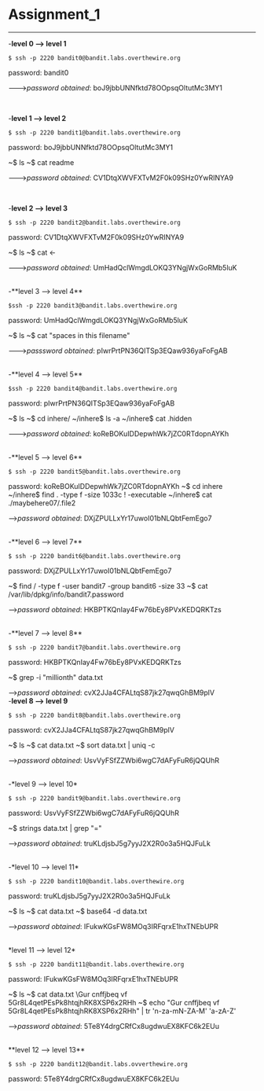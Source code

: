 # **Assignment_1**

---
-**level 0 --> level 1**
 
 ```
 $ ssh -p 2220 bandit0@bandit.labs.overthewire.org
```
password: bandit0

--->*password obtained*: boJ9jbbUNNfktd78OOpsqOltutMc3MY1 

<br/>

-**level 1 --> level 2**

```
$ ssh -p 2220 bandit1@bandit.labs.overthewire.org
```
password: boJ9jbbUNNfktd78OOpsqOltutMc3MY1 

~$ ls
~$ cat readme

--->*password obtained*: CV1DtqXWVFXTvM2F0k09SHz0YwRINYA9

<br/>

-**level 2 --> level 3**

```
$ ssh -p 2220 bandit2@bandit.labs.overthewire.org
```
password: CV1DtqXWVFXTvM2F0k09SHz0YwRINYA9

~$ ls
~$ cat <-

--->*password obtained*: UmHadQclWmgdLOKQ3YNgjWxGoRMb5luK

<br/>
-**level 3 --> level 4**

```
$ssh -p 2220 bandit3@bandit.labs.overthewire.org
```
password: UmHadQclWmgdLOKQ3YNgjWxGoRMb5luK

~$ ls
~$ cat "spaces in this filename"

--->*passsword obtained*: pIwrPrtPN36QITSp3EQaw936yaFoFgAB

<br/>
-**level 4 --> level 5**

```
$ssh -p 2220 bandit4@bandit.labs.overthewire.org
```
password: pIwrPrtPN36QITSp3EQaw936yaFoFgAB

~$ ls
~$ cd inhere/
~/inhere$ ls -a
~/inhere$ cat .hidden

--->*password obtained*: koReBOKuIDDepwhWk7jZC0RTdopnAYKh

<br/>
-**level 5 --> level 6**

```
$ ssh -p 2220 bandit5@bandit.labs.overthewire.org
```
password: koReBOKuIDDepwhWk7jZC0RTdopnAYKh
~$ cd inhere
~/inhere$ find . -type f -size 1033c ! -executable
~/inhere$ cat ./maybehere07/.file2

-->*password obtained*: DXjZPULLxYr17uwoI01bNLQbtFemEgo7

<br/>
-**level 6 --> level 7**

```
$ ssh -p 2220 bandit6@bandit.labs.overthewire.org
```
password: DXjZPULLxYr17uwoI01bNLQbtFemEgo7

~$ find / -type f -user bandit7 -group bandit6 -size 33
~$ cat /var/lib/dpkg/info/bandit7.password

-->*password obtained*: HKBPTKQnIay4Fw76bEy8PVxKEDQRKTzs

<br/>
-**level 7 --> level 8**

```
$ ssh -p 2220 bandit7@bandit.labs.overthewire.org
```
password: HKBPTKQnIay4Fw76bEy8PVxKEDQRKTzs

~$ grep -i "millionth" data.txt

-->*password obtained*:  cvX2JJa4CFALtqS87jk27qwqGhBM9plV
<br/>
-**level 8 --> level 9**

```
$ ssh -p 2220 bandit8@bandit.labs.overthewire.org
```
password:  cvX2JJa4CFALtqS87jk27qwqGhBM9plV

~$ ls
~$ cat data.txt
~$ sort data.txt | uniq -c

-->*password obtained*: UsvVyFSfZZWbi6wgC7dAFyFuR6jQQUhR

<br/>
-*level 9 --> level 10*

```
$ ssh -p 2220 bandit9@bandit.labs.overthewire.org
```
password: UsvVyFSfZZWbi6wgC7dAFyFuR6jQQUhR

~$ strings data.txt | grep "="

-->*password obtained*: truKLdjsbJ5g7yyJ2X2R0o3a5HQJFuLk

<br/>
-*level 10 --> level 11*

```
$ ssh -p 2220 bandit10@bandit.labs.overthewire.org
```

password: truKLdjsbJ5g7yyJ2X2R0o3a5HQJFuLk

~$ ls
~$ cat data.txt
~$ base64 -d data.txt

-->*password obtained*: IFukwKGsFW8MOq3IRFqrxE1hxTNEbUPR

<br/>
*level 11 --> level 12*

```
$ ssh -p 2220 bandit11@bandit.labs.overthewire.org
```
password: IFukwKGsFW8MOq3IRFqrxE1hxTNEbUPR

~$ ls
~$ cat data.txt
  \\Gur cnffjbeq vf 5Gr8L4qetPEsPk8htqjhRK8XSP6x2RHh
~$ echo "Gur cnffjbeq vf 5Gr8L4qetPEsPk8htqjhRK8XSP6x2RHh" | tr 'n-za-mN-ZA-M' 'a-zA-Z'

-->*password obtained*: 5Te8Y4drgCRfCx8ugdwuEX8KFC6k2EUu

<br/>
**level 12 --> level 13**

```
$ ssh -p 2220 bandit12@bandit.labs.ovverthewire.org
```
password: 5Te8Y4drgCRfCx8ugdwuEX8KFC6k2EUu








